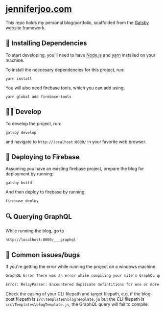 # [jenniferjoo.com](jenniferjoo.com)

This repo holds my personal blog/portfolio, scaffolded from the [Gatsby](https://www.gatsbyjs.org) website framework.

## 🧶 Installing Dependencies

To start developing, you'll need to have [Node.js](https://nodejs.org/en/) and [yarn](https://classic.yarnpkg.com/en/docs/install/#windows-stable) installed on your machine.

To install the neccesary dependencies for this project, run:

```shell
yarn install
```

You will also need firebase tools, which you can add using:

```shell
yarn global add firebase-tools
```

## 👩‍💻 Develop

To develop the project, run:

```shell
gatsby develop
```

and navigate to `http://localhost:8000/` in your favorite web browser.

## 🚀 Deploying to Firebase

Assuming you have an existing firebase project, prepare the blog for deployment by running:

```shell
gatsby build
```

And then deploy to firebase by running:

```shell
firebase deploy
```

## 🔍 Querying GraphQL

While running the blog, go to

```shell
http://localhost:8000/___graphql
```

## 🐛 Common issues/bugs

If you're getting the error while running the project on a windows machine:

```markdown
GraphQL Error There was an error while compiling your site's GraphQL queries.

Error: RelayParser: Encountered duplicate defintitions for one or more documents: each document must have a unique name. Duplicated documents:
```

Check the casing of your CLI filepath and target filepath, e.g. if the blog-post filepath is `src\templates\blogTemplate.js` but the CLI filepath is `src\Templates\blogTemplate.js`, the GraphQL query will fail to compile.
